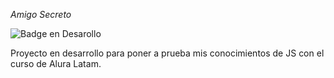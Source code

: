 <em>Amigo Secreto</em>

 ![Badge en Desarollo](https://img.shields.io/badge/STATUS-EN%20DESAROLLO-green)

 Proyecto en desarrollo para poner a prueba mis conocimientos de JS con el curso de Alura Latam.

